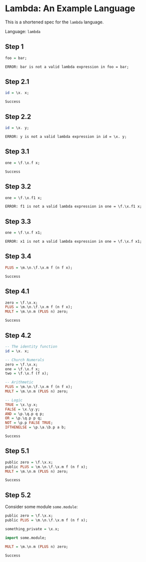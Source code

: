 # Lambda: An Example Language

This is a shortened spec for the `lambda` language.

Language: `lambda`

## Step 1

```haskell
foo = bar;
```
```status
ERROR: bar is not a valid lambda expression in foo = bar;
```

## Step 2.1

```haskell
id = \x. x;
```
```status
Success
```

## Step 2.2

```haskell
id = \x. y;
```
```status
ERROR: y is not a valid lambda expression in id = \x. y;
```

## Step 3.1

```haskell
one = \f.\x.f x;
```
```status
Success
```

## Step 3.2

```haskell
one = \f.\x.f1 x;
```
```status
ERROR: f1 is not a valid lambda expression in one = \f.\x.f1 x;
```

## Step 3.3

```haskell
one = \f.\x.f x1;
```
```status
ERROR: x1 is not a valid lambda expression in one = \f.\x.f x1;
```

## Step 3.4

```haskell
PLUS = \m.\n.\f.\x.m f (n f x);
```
```status
Success
```

## Step 4.1

```haskell
zero = \f.\x.x;
PLUS = \m.\n.\f.\x.m f (n f x);
MULT = \m.\n.m (PLUS n) zero;
```
```status
Success
```

## Step 4.2

```haskell
-- The identity function
id = \x. x;

-- Church Numerals
zero = \f.\x.x;
one = \f.\x.f x;
two = \f.\x.f (f x);

-- Arithmetic
PLUS = \m.\n.\f.\x.m f (n f x);
MULT = \m.\n.m (PLUS n) zero;

-- Logic
TRUE = \x.\y.x;
FALSE = \x.\y.y;
AND = \p.\q.p q p;
OR = \p.\q.p p q;
NOT = \p.p FALSE TRUE;
IFTHENELSE = \p.\a.\b.p a b;
```
```status
Success
```

## Step 5.1

```haskell
public zero = \f.\x.x;
public PLUS = \m.\n.\f.\x.m f (n f x);
MULT = \m.\n.m (PLUS n) zero;
```
```status
Success
```

## Step 5.2

Consider some module `some.module`:
```haskell
public zero = \f.\x.x;
public PLUS = \m.\n.\f.\x.m f (n f x);

something_private = \x.x;
```

```haskell
import some.module;

MULT = \m.\n.m (PLUS n) zero;
```
```status
Success
```
